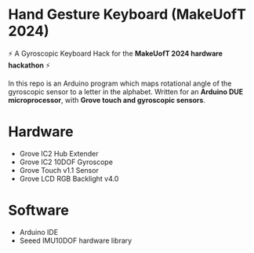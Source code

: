 # Hand Gesture Keyboard (MakeUofT 2024)
:zap: A Gyroscopic Keyboard Hack for the __MakeUofT 2024 hardware hackathon__ :zap:

In this repo is an Arduino program which maps rotational angle of the gyroscopic sensor to a letter in the alphabet. Written for an __Arduino DUE microprocessor__, with __Grove touch and gyroscopic sensors__.

# Hardware
- Grove IC2 Hub Extender
- Grove IC2 10DOF Gyroscope
- Grove Touch v1.1 Sensor
- Grove LCD RGB Backlight v4.0

# Software
- Arduino IDE
- Seeed IMU10DOF hardware library
